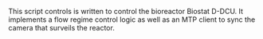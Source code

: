 This script controls is written to control the bioreactor Biostat D-DCU. 
It implements a flow regime control logic as well as an MTP client to sync the camera that surveils the reactor.
